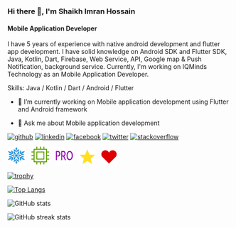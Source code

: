 
### Hi there 👋, I'm Shaikh Imran Hossain
#### Mobile Application Developer


I have 5 years of experience with native android development and flutter app development.
I have solid knowledge on Android SDK and Flutter SDK, Java, Kotlin, Dart, Firebase, Web Service, API, Google map & Push Notification, background service. Currently, I'm working on IQMinds Technology as an Mobile Application Developer.

Skills: Java / Kotlin / Dart / Android / Flutter

- 🔭 I’m currently working on Mobile application development using Flutter and Android framework 

- 💬 Ask me about Mobile application development 


[<img src='https://cdn.jsdelivr.net/npm/simple-icons@3.0.1/icons/github.svg' alt='github' height='40'>](https://github.com/ski96277)  [<img src='https://cdn.jsdelivr.net/npm/simple-icons@3.0.1/icons/linkedin.svg' alt='linkedin' height='40'>](https://www.linkedin.com/in/imransk96277//)  [<img src='https://cdn.jsdelivr.net/npm/simple-icons@3.0.1/icons/facebook.svg' alt='facebook' height='40'>](https://www.facebook.com/ski96277)  [<img src='https://cdn.jsdelivr.net/npm/simple-icons@3.0.1/icons/twitter.svg' alt='twitter' height='40'>](https://twitter.com/ski96277)  [<img src='https://cdn.jsdelivr.net/npm/simple-icons@3.0.1/icons/stackoverflow.svg' alt='stackoverflow' height='40'>](https://stackoverflow.com/users/7606425/imran-sk)  

<a href='https://archiveprogram.github.com/'><img src='https://raw.githubusercontent.com/acervenky/animated-github-badges/master/assets/acbadge.gif' width='40' height='40'></a> <a href='https://docs.github.com/en/developers'><img src='https://raw.githubusercontent.com/acervenky/animated-github-badges/master/assets/devbadge.gif' width='40' height='40'></a> <a href='https://github.com/pricing'><img src='https://raw.githubusercontent.com/acervenky/animated-github-badges/master/assets/pro.gif' width='40' height='40'></a> <a href='https://stars.github.com/'><img src='https://raw.githubusercontent.com/acervenky/animated-github-badges/master/assets/starbadge.gif' width='35' height='35'></a> <a href='https://docs.github.com/en/github/supporting-the-open-source-community-with-github-sponsors'><img src='https://raw.githubusercontent.com/acervenky/animated-github-badges/master/assets/sponsorbadge.gif' width='35' height='35'></a> 

[![trophy](https://github-profile-trophy.vercel.app/?username=ski96277)](https://github.com/ryo-ma/github-profile-trophy)

[![Top Langs](https://github-readme-stats.vercel.app/api/top-langs/?username=ski96277)](https://github.com/anuraghazra/github-readme-stats)

![GitHub stats](https://github-readme-stats.vercel.app/api?username=ski96277&show_icons=true&count_private=true)  

![GitHub streak stats](https://github-readme-streak-stats.herokuapp.com/?user=ski96277)  
  
